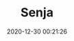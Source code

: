 ---
title: "Senja"
slug: 'senja'
date: 2020-12-30 00:21:26
location: 'Sukoharjo, Jawa Tengah'
description: 'Disaat mentari meredup, kegelapan menyelimut'
image: '/assets/images/mahaputera/senja.webp'
categories: nature
artist: 'Mahaputera'
---